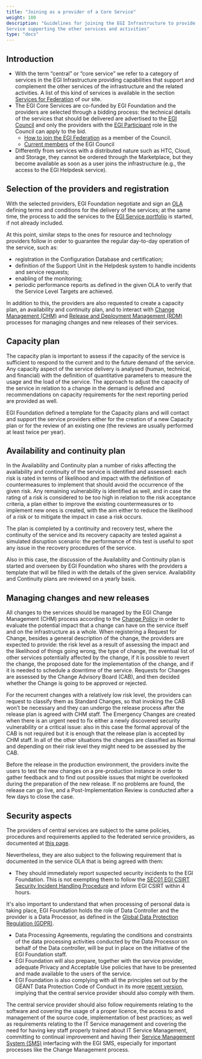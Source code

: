 ```yaml
---
title: "Joining as a provider of a Core Service"
weight: 100
description: "Guidelines for joining the EGI Infrastructure to provide a Core
Service supporting the other services and activities"
type: "docs"
---
```


## Introduction

- With the term “central” or “core service” we refer to a category of services
  in the EGI Infrastructure providing capabilities that support and complement
  the other services of the infrastructure and the related activities. A list
  of this kind of services is available in the section
  [Services for Federation](https://www.egi.eu/services/federation/) of our
  site.
- The EGI Core Services are co-funded by EGI Foundation and the providers are
  selected through a bidding process: the technical details of the services that
  should be delivered are advertised to the
  [EGI Council](https://ims.egi.eu/display/EGIG/EGI+Council) and only the
  providers with the
  [EGI Participant](https://ims.egi.eu/display/EGIG/EGI+Participant) role in the
  Council can apply to the bid.
  - [How to join the EGI Federation](https://www.egi.eu/join-the-egi-federation/)
  as a member of the Council.
  - [Current members](https://www.egi.eu/egi-federation/#council) of the EGI
    Council
- Differently from services with a distributed nature such as HTC, Cloud, and
  Storage, they cannot be ordered through the Marketplace, but they become
  available as soon as a user joins the infrastructure (e.g., the access to the
  EGI Helpdesk service).

## Selection of the providers and registration

With the selected providers, EGI Foundation negotiate and sign an
[OLA](https://ims.egi.eu/display/EGIG/Operational+Level+Agreement) defining
terms and conditions for the delivery of the services; at the same time, the
process to add the services to the
[EGI Service portfolio](https://www.egi.eu/services/) is started, if not already
included.

At this point, similar steps to the ones for resource and technology providers
follow in order to guarantee the regular day-to-day operation of the service,
such as:

- registration in the Configuration Database and certification;
- definition of the Support Unit in the Helpdesk system to handle incidents and
  service requests;
- enabling of the monitoring;
- periodic performance reports as defined in the given OLA to verify that the
  Service Level Targets are achieved.

In addition to this, the providers are also requested to create a capacity plan,
an availability and continuity plan, and to interact with [Change Management
(CHM)](https://confluence.egi.eu/x/_A2rB) and [Release and Deployment Management
(RDM)](https://confluence.egi.eu/x/zgbSB) processes for managing changes and new
releases of their services.

## Capacity plan

The capacity plan is important to assess if the capacity of the service is
sufficient to respond to the current and to the future demand of the service.
Any capacity aspect of the service delivery is analysed (human, technical, and
financial) with the definition of quantitative parameters to measure the usage
and the load of the service. The approach to adjust the capacity of the service
in relation to a change in the demand is defined and recommendations on capacity
requirements for the next reporting period are provided as well.

EGI Foundation defined a template for the Capacity plans and will contact and
support the service providers either for the creation of a new Capacity plan or
for the review of an existing one (the reviews are usually performed at least
twice per year).

## Availability and continuity plan

In the Availability and Continuity plan a number of risks affecting the
availability and continuity of the service is identified and assessed: each risk
is rated in terms of likelihood and impact with the definition of
countermeasures to implement that should avoid the occurrence of the given risk.
Any remaining vulnerability is identified as well, and in case the rating of a
risk is considered to be too high in relation to the risk acceptance criteria, a
plan either to improve the existing countermeasures or to implement new ones is
created, with the aim either to reduce the likelihood of a risk or to mitigate
the impact in case a risk occurs.

The plan is completed by a continuity and recovery test, where the continuity of
the service and its recovery capacity are tested against a simulated disruption
scenario: the performance of this test is useful to spot any issue in the
recovery procedures of the service.

Also in this case, the discussion of the Availability and Continuity plan is
started and overseen by EGI Foundation who shares with the providers a template
that will be filled in with the details of the given service. Availability and
Continuity plans are reviewed on a yearly basis.

## Managing changes and new releases

All changes to the services should be managed by the EGI Change Management (CHM)
process according to the [Change Policy](https://confluence.egi.eu/x/k4SjBQ)
in order to evaluate the potential impact that a change can have on the service
itself and on the infrastructure as a whole. When registering a Request for
Change, besides a general description of the change, the providers are expected
to provide: the risk level as a result of assessing the impact and the
likelihood of things going wrong, the type of change, the eventual list of other
services potentially affected by the change, if it is possible to revert the
change, the proposed date for the implementation of the change, and if it is
needed to schedule a downtime of the service. Requests for Changes are assessed
by the Change Advisory Board (CAB), and then decided whether the Change is going
to be approved or rejected.

For the recurrent changes with a relatively low risk level, the providers can
request to classify them as Standard Changes, so that invoking the CAB won’t be
necessary and they can undergo the release process after the release plan is
agreed with CHM staff. The Emergency Changes are created when there is an urgent
need to fix either a newly discovered security vulnerability or a critical
issue: also in this case the formal approval of the CAB is not required but it
is enough that the release plan is accepted by CHM staff. In all of the other
situations the changes are classified as Normal and depending on their risk
level they might need to be assessed by the CAB.

Before the release in the production environment, the providers invite the users
to test the new changes on a pre-production instance in order to gather feedback
and to find out possible issues that might be overlooked during the preparation
of the new release. If no problems are found, the release can go live, and a
Post-Implementation Review is conducted after a few days to close the case.

## Security aspects

The providers of central services are subject to the same policies, procedures
and requirements applied to the federated service providers, as documented at
[this page](https://confluence.egi.eu/x/iYZQC).

Nevertheless, they are also subject to the following requirement that is
documented in the service OLA that is being agreed with them:

- They should immediately report suspected security incidents to the EGI
  Foundation. This is not exempting them to follow the
  [SEC01 EGI CSIRT Security Incident Handling Procedure](https://go.egi.eu/sec01)
  and inform EGI CSIRT within 4 hours.

It's also important to understand that when processing of personal data is
taking place, EGI Foundation holds the role of Data Controller and the provider
is a Data Processor, as defined in the
[Global Data Protection Regulation (GDPR)](https://gdpr.eu/article-4-definitions/).

- Data Processing Agreements, regulating the conditions and constraints of the
  data processing activities conducted by the Data Processor on behalf of the Data
  controller, will be put in place on the initiative of the EGI Foundation staff.
- EGI Foundation will also prepare, together with the service provider, adequate
  Privacy and Acceptable Use policies that have to be presented and made available
  to the users of the service.
- EGI Foundation is also complying with all the principles set out by the GÉANT
  Data Protection Code of Conduct in its more [recent
  version](https://wiki.refeds.org/display/CODE/Data+Protection+Code+of+Conduct+Home),
  implying that the central service provider should also comply with them.

The central service provider should also follow requirements relating to the
software and covering the usage of a proper licence, the access to and
management of the source code, implementation of best practices; as well as
requirements relating to the IT Service management and covering the need for
having key staff properly trained about IT Service Management, committing to
continual improvement and having their [Service Management System
(SMS)](https://confluence.egi.eu/x/kIIkBQ) interfacing with the EGI SMS,
especially for important processes like the Change Management process.
